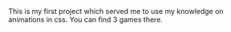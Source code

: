 This is my first project which served me to use my knowledge on animations in css.
You can find 3 games there.
